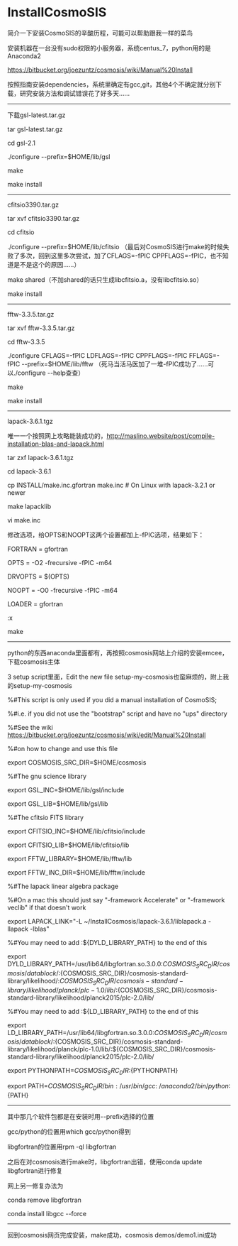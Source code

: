 # InstallCosmoSIS

简介一下安装CosmoSIS的辛酸历程，可能可以帮助跟我一样的菜鸟

安装机器在一台没有sudo权限的小服务器，系统centus_7，python用的是Anaconda2

https://bitbucket.org/joezuntz/cosmosis/wiki/Manual%20Install

按照指南安装dependencies，系统里确定有gcc,git，其他4个不确定就分别下载，研究安装方法和调试错误花了好多天……

-----------------------------

下载gsl-latest.tar.gz

tar gsl-latest.tar.gz

cd gsl-2.1

./configure --prefix=$HOME/lib/gsl

make

make install

-------------------------------

cfitsio3390.tar.gz

tar xvf cfitsio3390.tar.gz

cd cfitsio

./configure --prefix=$HOME/lib/cfitsio （最后对CosmoSIS进行make的时候失败了多次，回到这里多次尝试，加了CFLAGS=-fPIC CPPFLAGS=-fPIC，也不知道是不是这个的原因……）

make shared（不加shared的话只生成libcfitsio.a，没有libcfitsio.so）

make install

---------------------------------

fftw-3.3.5.tar.gz

tar xvf fftw-3.3.5.tar.gz

cd fftw-3.3.5

./configure CFLAGS=-fPIC LDFLAGS=-fPIC CPPFLAGS=-fPIC FFLAGS=-fPIC --prefix=$HOME/lib/fftw
（死马当活马医加了一堆-fPIC成功了……可以./configure --help查查）

make

make install

------------------------------------------

lapack-3.6.1.tgz

唯一一个按照网上攻略能装成功的，http://maslino.website/post/compile-installation-blas-and-lapack.html

tar zxf lapack-3.6.1.tgz

cd lapack-3.6.1

cp INSTALL/make.inc.gfortran make.inc   # On Linux with lapack-3.2.1 or newer

make lapacklib

vi make.inc

修改选项，给OPTS和NOOPT这两个设置都加上-fPIC选项，结果如下：

FORTRAN  = gfortran 

OPTS     = -O2 -frecursive -fPIC -m64

DRVOPTS  = $(OPTS)

NOOPT    = -O0 -frecursive -fPIC -m64

LOADER   = gfortran

:x

make

------------------------------------------

python的东西anaconda里面都有，再按照cosmosis网站上介绍的安装emcee，下载cosmosis主体

3 setup script里面，Edit the new file setup-my-cosmosis也蛮麻烦的，附上我的setup-my-cosmosis

%#This script is only used if you did a manual installation of CosmoSIS;

%#i.e. if you did not use the "bootstrap" script and have no "ups" directory


%#See the wiki https://bitbucket.org/joezuntz/cosmosis/wiki/edit/Manual%20Install

%#on how to change and use this file



export COSMOSIS_SRC_DIR=$HOME/cosmosis


%#The gnu science library

export GSL_INC=$HOME/lib/gsl/include

export GSL_LIB=$HOME/lib/gsl/lib


%#The cfitsio FITS library

export CFITSIO_INC=$HOME/lib/cfitsio/include

export CFITSIO_LIB=$HOME/lib/cfitsio/lib


export FFTW_LIBRARY=$HOME/lib/fftw/lib

export FFTW_INC_DIR=$HOME/lib/fftw/include



%#The lapack linear algebra package

%#On a mac this should just say "-framework Accelerate" or "-framework veclib" if that doesn't work

export LAPACK_LINK="-L ~/InstallCosmosis/lapack-3.6.1/liblapack.a -llapack -lblas"



%#You may need to add :${DYLD_LIBRARY_PATH} to the end of this

export DYLD_LIBRARY_PATH=/usr/lib64/libgfortran.so.3.0.0:${COSMOSIS_SRC_DIR}/cosmosis/datablock/:${COSMOSIS_SRC_DIR}/cosmosis-standard-library/likelihood/:${COSMOSIS_SRC_DIR}/cosmosis-standard-library/likelihood/planck/plc-1.0/lib/:${COSMOSIS_SRC_DIR}/cosmosis-standard-library/likelihood/planck2015/plc-2.0/lib/


%#You may need to add :${LD_LIBRARY_PATH} to the end of this

export LD_LIBRARY_PATH=/usr/lib64/libgfortran.so.3.0.0:${COSMOSIS_SRC_DIR}/cosmosis/datablock/:${COSMOSIS_SRC_DIR}/cosmosis-standard-library/likelihood/planck/plc-1.0/lib/:${COSMOSIS_SRC_DIR}/cosmosis-standard-library/likelihood/planck2015/plc-2.0/lib/



export PYTHONPATH=${COSMOSIS_SRC_DIR}:${PYTHONPATH}

export PATH=${COSMOSIS_SRC_DIR}/bin:/usr/bin/gcc:~/anaconda2/bin/python:${PATH}


------------------------------------------

其中那几个软件包都是在安装时用--prefix选择的位置

gcc/python的位置用which gcc/python得到

libgfortran的位置用rpm -ql libgfortran

之后在对cosmosis进行make时，libgfortran出错，使用conda update libgfortran进行修复

网上另一修复办法为

conda remove libgfortran

conda install libgcc --force

------------------------------------

回到cosmosis网页完成安装，make成功，cosmosis demos/demo1.ini成功
